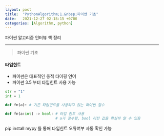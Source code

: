 ```yaml
---
layout: post
title:  "PythonAlgorithm;1.&nbsp;파이썬 기초"
date:   2021-12-27 02:18:15 +0700
categories: [Algorithm, python]
---
```


파이썬 알고리즘 인터뷰 책 정리

---

> 파이썬 기초

#### 타입힌트

- 파이썬은 대표적인 동적 타이핑 언어 
- 파이썬 3.5 부터 타입힌트 사용 가능

``` python
str = "1"
int = 1

def fn(a): # 기존 타입힌트를 사용하지 않는 파이썬 함수

def fn(a:int) -> bool: # 타입 힌트 사용
                       # a가 정수형, bool 리턴 값을 확실히 알 수 있음
```

pip install mypy 를 통해 타입힌트 오류여부 자동 확인 가능
